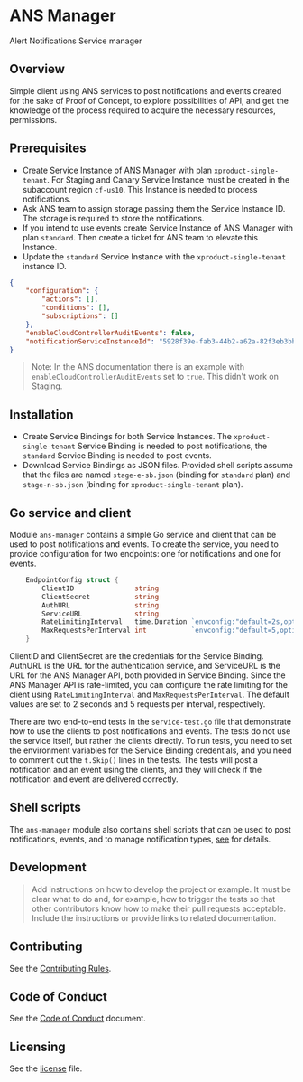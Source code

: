 # ANS Manager
<!--- mandatory --->
Alert Notifications Service manager

## Overview
<!--- mandatory section --->

Simple client using ANS services to post notifications and events created for the sake of Proof of Concept, to explore possibilities of API, and get the knowledge of the process required to acquire the necessary 
resources, permissions.

## Prerequisites

- Create Service Instance of ANS Manager with plan `xproduct-single-tenant`. For Staging and Canary Service Instance must be created in the subaccount region `cf-us10`. This Instance is needed to process notifications. 
- Ask ANS team to assign storage passing them the Service Instance ID. The storage is required to store the notifications.
- If you intend to use events create Service Instance of ANS Manager with plan `standard`. Then create a ticket for ANS team to elevate this Instance. 
- Update the `standard` Service Instance with the `xproduct-single-tenant` instance ID.
```json
{
    "configuration": {
        "actions": [],
        "conditions": [],
        "subscriptions": []
    },
    "enableCloudControllerAuditEvents": false,
    "notificationServiceInstanceId": "5928f39e-fab3-44b2-a62a-82f3eb3bbf55"
}
```
> Note: In the ANS documentation there is an example with `enableCloudControllerAuditEvents` set to `true`. This didn't work on Staging.

## Installation

- Create Service Bindings for both Service Instances. The `xproduct-single-tenant` Service Binding is needed to post notifications, the `standard` Service Binding is needed to post events.
- Download Service Bindings as JSON files. Provided shell scripts assume that the files are named `stage-e-sb.json` (binding for `standard` plan) and `stage-n-sb.json` (binding for `xproduct-single-tenant` plan).

## Go service and client

Module `ans-manager` contains a simple Go service and client that can be used to post notifications and events. 
To create the service, you need to provide configuration for two endpoints: one for notifications and one for events.
```go
	EndpointConfig struct {
		ClientID               string
		ClientSecret           string
		AuthURL                string
		ServiceURL             string
		RateLimitingInterval   time.Duration `envconfig:"default=2s,optional"`
		MaxRequestsPerInterval int           `envconfig:"default=5,optional"`
	}

```
ClientID and ClientSecret are the credentials for the Service Binding. AuthURL is the URL for the authentication service, and ServiceURL is the URL for the ANS Manager API, both provided in Service Binding.
Since the ANS Manager API is rate-limited, you can configure the rate limiting for the client using `RateLimitingInterval` and `MaxRequestsPerInterval`. The default values are set to 2 seconds and 5 requests per interval, respectively.

There are two end-to-end tests in the `service-test.go` file that demonstrate how to use the clients to post notifications and events.
The tests do not use the service itself, but rather the clients directly. To run tests, you need to set the environment variables for the Service Binding credentials,
and you need to comment out the `t.Skip()` lines in the tests. The tests will post a notification and an event using the clients, and they will check if the notification and event are delivered correctly.

## Shell scripts
The `ans-manager` module also contains shell scripts that can be used to post notifications, events, and to manage notification types, [see](./scripts/README.md) for details.


## Development

> Add instructions on how to develop the project or example. It must be clear what to do and, for example, how to trigger the tests so that other contributors know how to make their pull requests acceptable. Include the instructions or provide links to related documentation.

## Contributing
<!--- mandatory section - do not change this! --->

See the [Contributing Rules](CONTRIBUTING.md).

## Code of Conduct
<!--- mandatory section - do not change this! --->

See the [Code of Conduct](CODE_OF_CONDUCT.md) document.

## Licensing
<!--- mandatory section - do not change this! --->

See the [license](./LICENSE) file.
